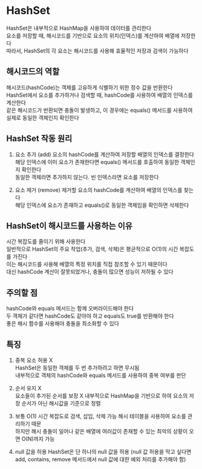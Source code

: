 # HashSet
HashSet은 내부적으로 HashMap을 사용하여 데이터를 관리한다  
요소를 저장할 때, 해시코드를 기반으로 요소의 위치(인덱스)를 계산하여 배열에 저장한다  
따라서, HashSet의 각 요소는 해시코드를 사용해 효율적인 저장과 검색이 가능하다  

## 해시코드의 역할
해시코드(hashCode)는 객체를 고유하게 식별하기 위한 정수 값을 반환한다   
HashSet에서 요소를 추가하거나 검색할 때, hashCode를 사용하여 배열의 인덱스를 계산한다  
같은 해시코드가 반환되면 충돌이 발생하고, 이 경우에는 equals() 메서드를 사용하여 실제로 동일한 객체인지 확인한다  

## HashSet 작동 원리
1. 요소 추가 (add)
요소의 hashCode를 계산하여 저장할 배열의 인덱스를 결정한다  
해당 인덱스에 이미 요소가 존재한다면 equals() 메서드를 호출하여 동일한 객체인지 확인한다   
동일한 객체라면 추가하지 않는다. 빈 인덱스라면 요소를 저장한다


2. 요소 제거 (remove)
제거할 요소의 hashCode를 계산하여 배열의 인덱스를 찾는다  
해당 인덱스에 요소가 존재하고 equals()로 동일한 객체임을 확인하면 삭제한다  

## HashSet이 해시코드를 사용하는 이유
시간 복잡도를 줄이기 위해 사용한다  
일반적으로 HashSet의 주요 작업(추가, 검색, 삭제)은 평균적으로 O(1)의 시간 복잡도를 가진다  
이는 해시코드를 사용해 배열의 특정 위치를 직접 참조할 수 있기 때문이다  
대신 hashCode 계산이 잘못되었거나, 충돌이 많으면 성능이 저하될 수 있다  

## 주의할 점
hashCode와 equals 메서드는 함께 오버라이드해야 한다  
두 객체가 같다면 hashCode도 같아야 하고 equals도 true를 반환해야 한다  
좋은 해시 함수를 사용해야 충돌을 최소화할 수 있다  

## 특징
1. 중복 요소 허용 X  
HashSet은 동일한 객체를 두 번 추가하려고 하면 무시됨  
내부적으로 객체의 hashCode와 equals 메서드를 사용하여 중복 여부를 판단


2. 순서 유지 X  
요소들이 추가된 순서를 보장 X
내부적으로 HashMap을 기반으로 하여 요소의 저장 순서가 아닌 해시값을 기준으로 정렬  


3. 보통 O(1) 시간 복잡도로 검색, 삽입, 삭제 가능
해시 테이블을 사용하여 요소를 관리하기 때문  
하지만 해시 충돌이 일어나 같은 배열에 여러값이 존재할 수 있는 최악의 상황이 오면 O(N)까지 가능  


4. null 값을 허용
HashSet은 단 하나의 null 값을 허용
(null 값 허용을 막고 싶다면 add, contains, remove 메서드에서 null 값에 대한 예외 처리를 추가해야 함)